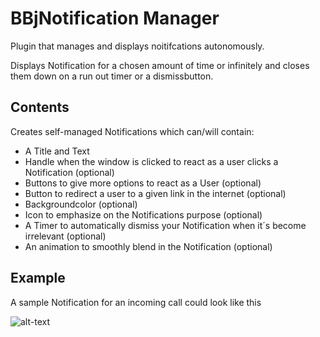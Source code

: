 # BBjNotification Manager

Plugin that manages and displays noitifcations autonomously.


Displays Notification for a chosen amount of time or infinitely and closes them down on a run out timer or a dismissbutton.



## Contents
Creates self-managed Notifications which can/will contain:
- A Title and Text 
- Handle when the window is clicked to react as a user clicks a Notification (optional)
- Buttons to give more options to react as a User  (optional)
- Button to redirect a user to a given link in the internet  (optional)
- Backgroundcolor  (optional)
- Icon to emphasize on the Notifications purpose (optional)
- A Timer to automatically dismiss your Notification when it´s become irrelevant (optional)
- An animation to smoothly blend in the Notification (optional)

## Example
A sample Notification for an incoming call could look like this


![alt-text](https://raw.githubusercontent.com/BBj-Plugins/BBjNotificationManager/master/docs/screenshots/Bildschirmfoto%202019-02-18%20um%2012.36.52.png)





